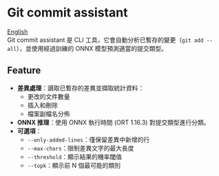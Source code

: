 # Git commit assistant  
[English](README.md)  
Git commit assistant 是 CLI 工具，它會自動分析已暫存的變更（`git add --all`），並使用經過訓練的 ONNX 模型預測適當的提交類型。  

## Feature  

* **差異處理**：讀取已暫存的差異並擷取統計資料：  
    * 更改的文件數量  
    * 插入和刪除  
    * 檔案副檔名分佈  
* **ONNX 推理**：使用 ONNX 執行時間 (ORT 1.16.3) 對提交類型進行分類。  
* **可選項**：  
    * `--only-added-lines`：僅保留差異中新增的行  
    * `--max-chars`：限制差異文字的最大長度  
    * `--threshold`：顯示結果的機率閾值  
    * `--topk`：顯示前 N 個最可能的類別  